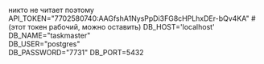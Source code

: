 никто не читает поэтому
API_TOKEN="7702580740:AAGfshA1NysPpDi3FG8cHPLhxDEr-bQv4KA" # (этот токен рабочий, можно оставить)
DB_HOST='localhost'       
DB_NAME="taskmaster"      
DB_USER="postgres"        
DB_PASSWORD="7731"
DB_PORT=5432

